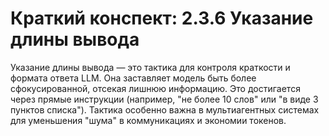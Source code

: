 # Краткий конспект: 2.3.6 Указание длины вывода

Указание длины вывода — это тактика для контроля краткости и формата ответа LLM. Она заставляет модель быть более сфокусированной, отсекая лишнюю информацию. Это достигается через прямые инструкции (например, "не более 10 слов" или "в виде 3 пунктов списка"). Тактика особенно важна в мультиагентных системах для уменьшения "шума" в коммуникациях и экономии токенов. 